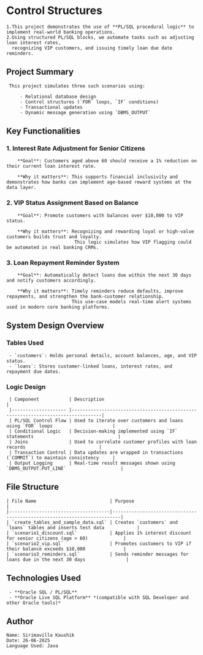 # Control Structures

    1.This project demonstrates the use of **PL/SQL procedural logic** to implement real-world banking operations.
    2.Using structured PL/SQL blocks, we automate tasks such as adjusting loan interest rates, 
      recognizing VIP customers, and issuing timely loan due date reminders.

## Project Summary
     This project simulates three such scenarios using:

         - Relational database design
         - Control structures (`FOR` loops, `IF` conditions)
         - Transactional updates
         - Dynamic message generation using `DBMS_OUTPUT`

##  Key Functionalities

  ###  1. Interest Rate Adjustment for Senior Citizens

        **Goal**: Customers aged above 60 should receive a 1% reduction on their current loan interest rate.

        **Why it matters**: This supports financial inclusivity and demonstrates how banks can implement age-based reward systems at the data layer.


  ### 2. VIP Status Assignment Based on Balance

        **Goal**: Promote customers with balances over $10,000 to VIP status.

        **Why it matters**: Recognizing and rewarding loyal or high-value customers builds trust and loyalty.   
                             This logic simulates how VIP flagging could be automated in real banking CRMs.

  ###  3. Loan Repayment Reminder System

        **Goal**: Automatically detect loans due within the next 30 days and notify customers accordingly.

        **Why it matters**: Timely reminders reduce defaults, improve repayments, and strengthen the bank-customer relationship. 
                            This use-case models real-time alert systems used in modern core banking platforms.

##  System Design Overview

  ### Tables Used

     - `customers`: Holds personal details, account balances, age, and VIP status.
     - `loans`: Stores customer-linked loans, interest rates, and repayment due dates.

  ### Logic Design

     | Component           | Description                                                                     |
     |-------------------- |---------------------------------------------------------------------------------|
     | PL/SQL Control Flow | Used to iterate over customers and loans using `FOR` loops                      |
     | Conditional Logic   | Decision-making implemented using `IF` statements                               |
     | Joins               | Used to correlate customer profiles with loan records                           |
     | Transaction Control | Data updates are wrapped in transactions (`COMMIT`) to maintain consistency     |
     | Output Logging      | Real-time result messages shown using `DBMS_OUTPUT.PUT_LINE`                    |

##  File Structure

    | File Name                           | Purpose                                                                 |
    |-------------------------------------|-------------------------------------------------------------------------|
    | `create_tables_and_sample_data.sql` | Creates `customers` and `loans` tables and inserts test data            |
    | `scenario1_discount.sql`            | Applies 1% interest discount for senior citizens (age > 60)             |
    | `scenario2_vip.sql`                 | Promotes customers to VIP if their balance exceeds $10,000              |
    | `scenario3_reminders.sql`           | Sends reminder messages for loans due in the next 30 days               |

## Technologies Used

     - **Oracle SQL / PL/SQL**
     - **Oracle Live SQL Platform** *(compatible with SQL Developer and other Oracle tools)*

## Author
    Name: Sirimavilla Kaushik
    Date: 26-06-2025
    Language Used: Java

